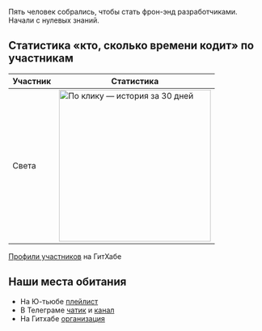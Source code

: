 Пять человек собрались, чтобы стать фрон-энд разработчиками. Начали с нулевых знаний.


## Статистика «кто, сколько времени кодит» по участникам

| Участник | Статистика |
| ---      | ---        |
| Света | [<img src="https://wakatime.com/share/@svetlana/77469ef3-fc3a-4ed9-86da-111f24ef35c1.png" height="300" alt="По клику — история за 30 дней"/>](https://wakatime.com/share/@svetlana/2592d30e-b47d-4d8e-9075-42b2dc24b44b.svg) |

[Профили участников](https://github.com/orgs/kompotik/people) на ГитХабе


## Наши места обитания

- На Ю-тьюбе [плейлист](https://youtube.com/playlist?list=PLp85Etu01sAeBI6qD1oNRC7EKhF5CoeKg)
- В Телеграме [чатик](https://t.me/kompotik_chat) и [канал](https://t.me/kompotik_feed)
- На Гитхабе [организация](https://github.com/kompotik)
